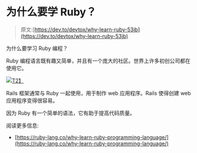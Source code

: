 # 为什么要学 Ruby？

> 原文:[https://dev.to/devtox/why-learn-ruby-53jb](https://dev.to/devtox/why-learn-ruby-53jb)

为什么要学习 Ruby 编程？

Ruby 编程语言既有趣又简单，并且有一个庞大的社区。世界上许多初创公司都在使用它。

[![](../Images/74804fedfc7f7c0a0247e1ba51117da6.png)T2】](https://res.cloudinary.com/practicaldev/image/fetch/s--0wnItgLn--/c_limit%2Cf_auto%2Cfl_progressive%2Cq_auto%2Cw_880/https://i.imgur.com/cGIMIrr.png)

Rails 框架通常与 Ruby 一起使用，用于制作 web 应用程序。Rails 使得创建 web 应用程序变得很容易。

因为 Ruby 有一个简单的语法，它有助于提高代码质量。

阅读更多信息:

*   [https://ruby-lang.co/why-learn-ruby-programming-language/](https://ruby-lang.co/why-learn-ruby-programming-language/)